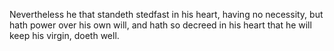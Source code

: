 Nevertheless he that standeth stedfast in his heart, having no necessity, but hath power over his own will, and hath so decreed in his heart that he will keep his virgin, doeth well.
